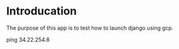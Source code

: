 # Introducation

The purpose of this app is to test how to launch django using gcp.

ping 34.22.254.8